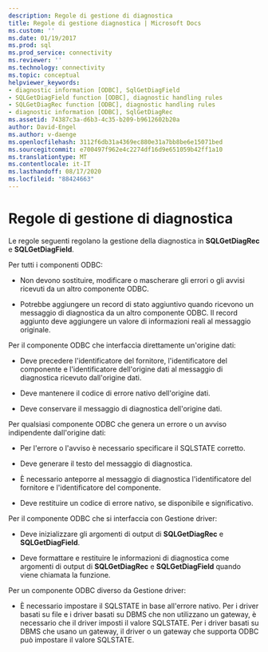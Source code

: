 ```yaml
---
description: Regole di gestione di diagnostica
title: Regole di gestione diagnostica | Microsoft Docs
ms.custom: ''
ms.date: 01/19/2017
ms.prod: sql
ms.prod_service: connectivity
ms.reviewer: ''
ms.technology: connectivity
ms.topic: conceptual
helpviewer_keywords:
- diagnostic information [ODBC], SqlGetDiagField
- SQLGetDiagField function [ODBC], diagnostic handling rules
- SQLGetDiagRec function [ODBC], diagnostic handling rules
- diagnostic information [ODBC], SqlGetDiagRec
ms.assetid: 74387c3a-d6b3-4c35-b209-b9612602b20a
author: David-Engel
ms.author: v-daenge
ms.openlocfilehash: 3112f6db31a4369ec880e31a7bb8be6e15071bed
ms.sourcegitcommit: e700497f962e4c2274df16d9e651059b42ff1a10
ms.translationtype: MT
ms.contentlocale: it-IT
ms.lasthandoff: 08/17/2020
ms.locfileid: "88424663"
---
```

# <a name="diagnostic-handling-rules"></a>Regole di gestione di diagnostica
Le regole seguenti regolano la gestione della diagnostica in **SQLGetDiagRec** e **SQLGetDiagField**.  
  
 Per tutti i componenti ODBC:  
  
-   Non devono sostituire, modificare o mascherare gli errori o gli avvisi ricevuti da un altro componente ODBC.  
  
-   Potrebbe aggiungere un record di stato aggiuntivo quando ricevono un messaggio di diagnostica da un altro componente ODBC. Il record aggiunto deve aggiungere un valore di informazioni reali al messaggio originale.  
  
 Per il componente ODBC che interfaccia direttamente un'origine dati:  
  
-   Deve precedere l'identificatore del fornitore, l'identificatore del componente e l'identificatore dell'origine dati al messaggio di diagnostica ricevuto dall'origine dati.  
  
-   Deve mantenere il codice di errore nativo dell'origine dati.  
  
-   Deve conservare il messaggio di diagnostica dell'origine dati.  
  
 Per qualsiasi componente ODBC che genera un errore o un avviso indipendente dall'origine dati:  
  
-   Per l'errore o l'avviso è necessario specificare il SQLSTATE corretto.  
  
-   Deve generare il testo del messaggio di diagnostica.  
  
-   È necessario anteporre al messaggio di diagnostica l'identificatore del fornitore e l'identificatore del componente.  
  
-   Deve restituire un codice di errore nativo, se disponibile e significativo.  
  
 Per il componente ODBC che si interfaccia con Gestione driver:  
  
-   Deve inizializzare gli argomenti di output di **SQLGetDiagRec** e **SQLGetDiagField**.  
  
-   Deve formattare e restituire le informazioni di diagnostica come argomenti di output di **SQLGetDiagRec** e **SQLGetDiagField** quando viene chiamata la funzione.  
  
 Per un componente ODBC diverso da Gestione driver:  
  
-   È necessario impostare il SQLSTATE in base all'errore nativo. Per i driver basati su file e i driver basati su DBMS che non utilizzano un gateway, è necessario che il driver imposti il valore SQLSTATE. Per i driver basati su DBMS che usano un gateway, il driver o un gateway che supporta ODBC può impostare il valore SQLSTATE.
